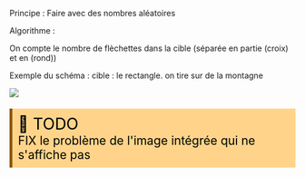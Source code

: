 Principe : Faire avec des nombres aléatoires

Algorithme :

On compte le nombre de flèchettes dans la cible (séparée en partie (croix) et en (rond))

Exemple du schéma : cible : le rectangle. on tire sur de la montagne

![](/Export/MonteCarlo.drawio.svg)

<!-- #region TODO BLOCK --> 
<div style="margin: 20px auto; padding: 10px; background-color: #ffd48a; border-left: 5px solid #8a5700;color: black; font-size: 2em">
<span> 📝 </span>TODO<br>
<span style="font-size: 0.75em">
FIX le problème de l'image intégrée qui ne s'affiche pas
</span></div>

<!-- #endregion TODO BLOCK -->

